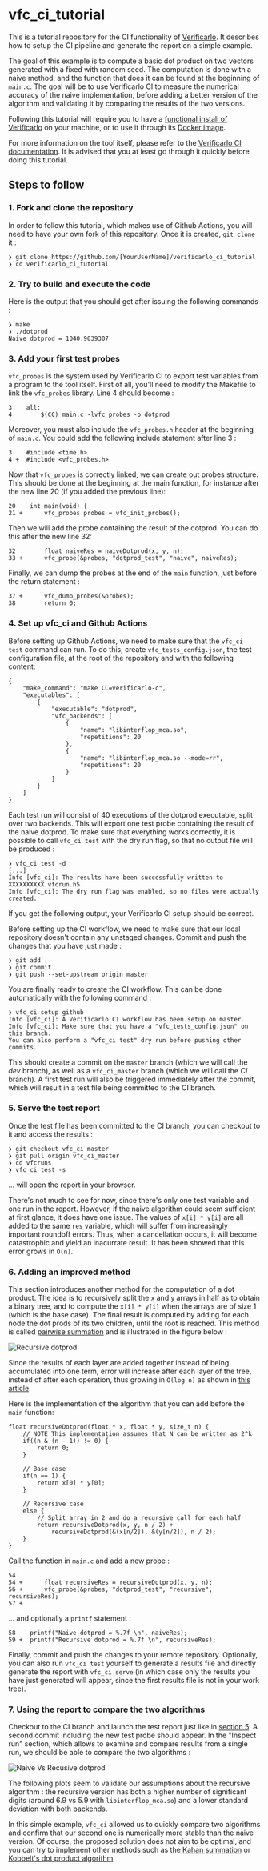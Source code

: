 # vfc_ci_tutorial

This is a tutorial repository for the CI functionality of
[Verificarlo](https://github.com/verificarlo/verificarlo). It describes how to
setup the CI pipeline and generate the report on a simple example.

The goal of this example is to compute a basic dot product on two vectors
generated with a fixed with random seed. The computation is done with a naive
method, and the function that does it can be found at the beginning of `main.c`.
The goal will be to use Verificarlo CI to measure the numerical accuracy of the
naive implementation, before adding a better version of the algorithm and
validating it by comparing the results of the two versions.

Following this tutorial will require you to have a
[functional install of Verificarlo](https://github.com/verificarlo/verificarlo/blob/master/doc/01-Install.md)
on your machine, or to use it through its
[Docker image](https://hub.docker.com/r/verificarlo/verificarlo/).

For more information on the tool itself, please refer to the
[Verificarlo CI documentation](https://github.com/verificarlo/verificarlo/blob/master/doc/06-Postprocessing.md#verificarlo-ci).
It is advised that you at least go through it quickly before doing this
tutorial.

## Steps to follow

### 1. Fork and clone the repository

In order to follow this tutorial, which makes use of Github Actions, you will
need to have your own fork of this repository. Once it is created, `git clone`
it :

```
❯ git clone https://github.com/[YourUserName]/verificarlo_ci_tutorial
❯ cd verificarlo_ci_tutorial
```

### 2. Try to build and execute the code

Here is the output that you should get after issuing the following commands :

```
❯ make
❯ ./dotprod
Naive dotprod = 1040.9039307
```

### 3. Add your first test probes

`vfc_probes` is the system used by Verificarlo CI to export test variables
from a program to the tool itself. First of all, you'll need to modify the
Makefile to link the `vfc_probes` library. Line 4 should become :

```
3    all:
4        $(CC) main.c -lvfc_probes -o dotprod
```

Moreover, you must also include the `vfc_probes.h` header at the beginning of
`main.c`.  You could add the following include statement after line 3 :

```
3    #include <time.h>
4 +  #include <vfc_probes.h>
```

Now that `vfc_probes` is correctly linked, we can create out probes structure.
This should be done at the beginning at the main function, for instance after
the new line 20 (if you added the previous line):

```
20    int main(void) {
21 +      vfc_probes probes = vfc_init_probes();
```

Then we will add the probe containing the result of the dotprod. You can
do this after the new line 32:

```
32        float naiveRes = naiveDotprod(x, y, n);
33 +      vfc_probe(&probes, "dotprod_test", "naive", naiveRes);
```

Finally, we can dump the probes at the end of the `main` function, just before
the return statement :

```
37 +      vfc_dump_probes(&probes);
38        return 0;
```

### 4. Set up vfc_ci and Github Actions

Before setting up Github Actions, we need to make sure that the `vfc_ci test`
command can run. To do this, create `vfc_tests_config.json`, the test
configuration file, at the root of the repository and with the following
content:

```
{
    "make_command": "make CC=verificarlo-c",
    "executables": [
        {
            "executable": "dotprod",
            "vfc_backends": [
                {
                    "name": "libinterflop_mca.so",
                    "repetitions": 20
                },
                {
                    "name": "libinterflop_mca.so --mode=rr",
                    "repetitions": 20
                }
            ]
        }
    ]
}

```

Each test run will consist of 40 executions of the dotprod executable, split
over two backends. This will export one test probe containing the result of the
naive dotprod. To make sure that everything works correctly, it is possible to
call `vfc_ci test` with the dry run flag, so that no output file will be
produced :

```
❯ vfc_ci test -d
[...]
Info [vfc_ci]: The results have been successfully written to XXXXXXXXXX.vfcrun.h5.
Info [vfc_ci]: The dry run flag was enabled, so no files were actually created.
```

If you get the following output, your Verificarlo CI setup should be correct.

Before setting up the CI workflow, we need to make sure that our local
repository doesn't contain any unstaged changes. Commit and push the changes
that you have just made :

```
❯ git add .
❯ git commit
❯ git push --set-upstream origin master
```

You are finally ready to create the CI workflow. This can be done automatically
with the following command :

```
❯ vfc_ci setup github
Info [vfc_ci]: A Verificarlo CI workflow has been setup on master.
Info [vfc_ci]: Make sure that you have a "vfc_tests_config.json" on this branch.
You can also perform a "vfc_ci test" dry run before pushing other commits.

```

This should create a commit on the `master` branch (which we will call the  
*dev* branch), as well as a `vfc_ci_master` branch (which we will call the *CI*
branch). A first test run will also be triggered immediately after the commit,
which will result in a test file being committed to the CI branch.

### 5. Serve the test report

Once the test file has been committed to the CI branch, you can checkout to it
and access the results :

```
❯ git checkout vfc_ci master
❯ git pull origin vfc_ci_master
❯ cd vfcruns
❯ vfc_ci test -s
```

... will open the report in your browser.

There's not much to see for now, since there's only one test variable and one
run in the report. However, if the naive algorithm could seem sufficient at
first glance, it does have one issue. The values of `x[i] * y[i]` are all
added to the same `res` variable, which will suffer from increasingly important
roundoff errors.  Thus, when a cancellation occurs, it will become catastrophic
and yield an inacurrate result. It has been showed that this error grows
in `O(n)`.


### 6. Adding an improved method

This section introduces another method for the computation of a dot product.
The idea is to recursively split the `x` and `y` arrays in half as to obtain
a binary tree, and to compute the `x[i] * y[i]` when the arrays are of size 1
(which is the base case). The final result is computed by adding for each node
the dot prods of its two children, until the root is reached. This method
is called [pairwise summation](https://en.wikipedia.org/wiki/Pairwise_summation)
and is illustrated in the figure below :

![Recursive dotprod](img/recursive_dotprod.png "Recursive dotprod")

Since the results of each layer are added together instead of being accumulated
into one term, error will increase after each layer of the tree, instead of
after each operation, thus growing in `O(log n)` as shown in
[this article](https://www.maths.manchester.ac.uk/~higham/narep/narep198.pdf).


Here is the implementation of the algorithm that you can add before the `main`
function:

```
float recursiveDotprod(float * x, float * y, size_t n) {
	// NOTE This implementation assumes that N can be written as 2^k
	if((n & (n - 1)) != 0) {
		return 0;
	}

	// Base case
	if(n == 1) {
		return x[0] * y[0];
	}

	// Recursive case
	else {
		// Split array in 2 and do a recursive call for each half
		return recursiveDotprod(x, y, n / 2) +
			recursiveDotprod(&(x[n/2]), &(y[n/2]), n / 2);
	}
}
```

Call the function in `main.c` and add a new probe :

```
54
54 +      float recursiveRes = recursiveDotprod(x, y, n);
56 +      vfc_probe(&probes, "dotprod_test", "recursive", recursiveRes);
57 +

```
... and optionally a `printf` statement :

```
58    printf("Naive dotprod = %.7f \n", naiveRes);
59 +  printf("Recursive dotprod = %.7f \n", recursiveRes);
```

Finally, commit and push the changes to your remote repository. Optionally,
you can also run `vfc_ci test` yourself to generate a results file and directly
generate the report with `vfc_ci serve` (in which case only the results you have
just generated will appear, since the first results file is not in your work
tree).


### 7. Using the report to compare the two algorithms

Checkout to the CI branch and launch the test report just like in
[section 5](5.-serve-the-test-report). A second commit including the new test
probe should appear. In the "Inspect run" section, which allows to examine and
compare results from a single run, we should be able to compare the two
algorithms :

 ![Naive Vs Recusive dotprod](img/naive_vs_recursive.png "Naive Vs Recusive dotprod")

The following plots seem to validate our assumptions about the recursive
algorithm : the recursive version has both a higher number of significant digits
(around 6.9 vs 5.9 with `libinterflop_mca.so`) and a lower standard deviation
with both backends.

In this simple example, `vfc_ci` allowed us to quickly compare two algorithms
and confirm that our second one is numerically more stable than the naive
version. Of course, the proposed solution does not aim to be optimal, and you
can try to implement other methods such as the
[Kahan summation](https://en.wikipedia.org/wiki/Kahan_summation_algorithm) or
[Kobbelt's dot product algorithm](https://www.graphics.rwth-aachen.de/media/papers/dot_product.pdf).

